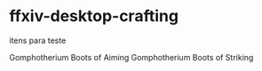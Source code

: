 # ffxiv-desktop-crafting

itens para teste



Gomphotherium Boots of Aiming
Gomphotherium Boots of Striking	